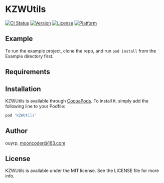 # KZWUtils

[![CI Status](https://img.shields.io/travis/ouyrp/KZWUtils.svg?style=flat)](https://travis-ci.org/ouyrp/KZWUtils)
[![Version](https://img.shields.io/cocoapods/v/KZWUtils.svg?style=flat)](https://cocoapods.org/pods/KZWUtils)
[![License](https://img.shields.io/cocoapods/l/KZWUtils.svg?style=flat)](https://cocoapods.org/pods/KZWUtils)
[![Platform](https://img.shields.io/cocoapods/p/KZWUtils.svg?style=flat)](https://cocoapods.org/pods/KZWUtils)

## Example

To run the example project, clone the repo, and run `pod install` from the Example directory first.

## Requirements

## Installation

KZWUtils is available through [CocoaPods](https://cocoapods.org). To install
it, simply add the following line to your Podfile:

```ruby
pod 'KZWUtils'
```

## Author

ouyrp, mooncoder@163.com

## License

KZWUtils is available under the MIT license. See the LICENSE file for more info.
